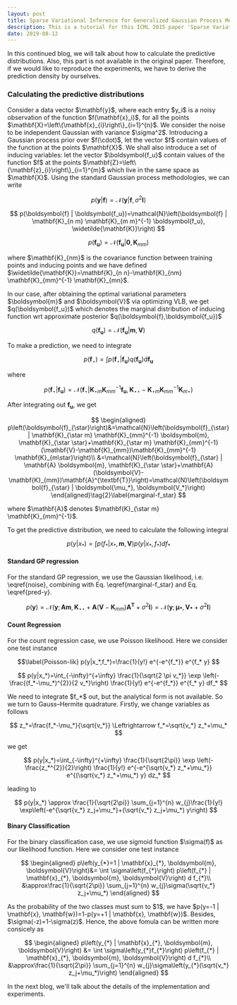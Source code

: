 ```yaml
---
layout: post
title: Sparse Variational Inference for Generalized Gaussian Process Models - Tutorial 4
description: This is a tutorial for this ICML 2015 paper 'Sparse Variational Inference for Generalized Gaussian Process Models'. It covers how to calculate the predictive distributions.
date: 2019-08-12
---
```

<p>
In this continued blog, we will talk about how to calculate the predictive distributions. Also, this part is not available in the original paper. Therefore, if we would like to reproduce the experiments, we have to derive the prediction density by ourselves.
</p>

### Calculating the predictive distributions

<p>
Consider a data vector $\mathbf{y}$, where each entry $y_i$ is a noisy observation of the function $f(\mathbf{x}_i)$, for all the points $\mathbf{X}=\left\{\mathbf{x}_{i}\right\}_{i=1}^{n}$. We consider the noise to be independent Gaussian with variance $\sigma^2$. Introducing a Gaussian process prior over $f(\cdot)$, let the vector $f$ contain values of the function at the points $\mathbf{X}$. We shall also introduce a set of inducing variables: let the vector $\boldsymbol{f_u}$ contain values of the function $f$ at the points $\mathbf{Z}=\left\{\mathbf{z}_{i}\right\}_{i=1}^{m}$ which live in the same space as $\mathbf{X}$. Using the standard Gaussian process methodologies, we can write
</p>

$$
p(\mathbf{y} | \boldsymbol{f})=\mathcal{N}\left(\mathbf{y} | \boldsymbol{f}, \sigma^{2} \mathbf{I}\right)
\tag{1}\label{noise}
$$

$$
p(\boldsymbol{f} | \boldsymbol{f_u})=\mathcal{N}\left(\boldsymbol{f} | \mathbf{K}_{n m} \mathbf{K}_{m m}^{-1} \boldsymbol{f_u}, \widetilde{\mathbf{K}}\right)
$$

$$
p(\boldsymbol{f_u})=\mathcal{N}\left(\boldsymbol{f_u} | \mathbf{0}, \mathbf{K}_{m m}\right)
$$

<p>
where $\mathbf{K}_{nm}$ is the covariance function between training points and inducing points and we have defined $\widetilde{\mathbf{K}}=\mathbf{K}_{n n}-\mathbf{K}_{nm} \mathbf{K}_{mm}^{-1} \mathbf{K}_{mn}$.
</p>

<p>
In our case, after obtaining the optimal variational parameters $\boldsymbol{m}$ and $\boldsymbol{V}$ via optimizing VLB, we get $q(\boldsymbol{f_u})$ which denotes the marginal distribution of inducing function wrt approximate posterior $q(\boldsymbol{f},\boldsymbol{f_u})$
</p>

$$ 
q(\boldsymbol{f_u})=\mathcal{N}(\boldsymbol{f_u} | \boldsymbol{m}, \boldsymbol{V})
$$

<p>
To make a prediction, we need to integrate
</p>

$$ 
p\left(\boldsymbol{f}_{\star}\right)=\int p\left(\boldsymbol{f}_{\star} | \boldsymbol{f_u}\right) q(\boldsymbol{f_u}) \mathrm{d} \boldsymbol{f_u}
$$

where

$$ 
p\left(\boldsymbol{f}_{\star} | \boldsymbol{f_u}\right)=\mathcal{N}\left(\boldsymbol{f}_{\star} | \mathbf{K}_{\star m} \mathbf{K}_{mm}^{-1} \boldsymbol{f_u}, \mathbf{K}_{\star \star}-\mathbf{K}_{\star m} \mathbf{K}_{mm}^{-1} \mathbf{K}_{m \star}\right)
$$

After integrating out $\boldsymbol{f_u}$, we get

$$
\begin{aligned}
p\left(\boldsymbol{f}_{\star}\right)&=\mathcal{N}\left(\boldsymbol{f}_{\star} | \mathbf{K}_{\star m} \mathbf{K}_{mm}^{-1} \boldsymbol{m}, \mathbf{K}_{\star \star}+\mathbf{K}_{\star m} \mathbf{K}_{mm}^{-1} (\mathbf{V}-\mathbf{K}_{mm})\mathbf{K}_{mm}^{-1} \mathbf{K}_{m\star}\right)\\
&=\mathcal{N}\left(\boldsymbol{f}_{\star} | \mathbf{A} \boldsymbol{m}, \mathbf{K}_{\star \star}+\mathbf{A} (\boldsymbol{V}-\mathbf{K}_{mm})\mathbf{A}^{\textbf{T}}\right)=\mathcal{N}\left(\boldsymbol{f}_{\star} | \boldsymbol{\mu_*}, \boldsymbol{V_*}\right)
\end{aligned}\tag{2}\label{marginal-f_star}
$$

<p>
where $\mathbf{A}$ denotes $\mathbf{K}_{\star m} \mathbf{K}_{mm}^{-1}$.
</p>

To get the predictive distribution, we need to calculate the following integral

$$
    p(y|x_*)=\int p(f_{*} |x_{*},\boldsymbol{m},\boldsymbol{V})p(y|x_*,f_*)df_*
    \tag{3}\label{pred-y}
$$

#### Standard GP regression

<p>
For the standard GP regression, we use the Gaussian likelihood, i.e. \eqref{noise}, combining with Eq. \eqref{marginal-f_star} and Eq. \eqref{pred-y}.
</p>

$$ \label{pred-y-Gauss}
p(\boldsymbol{y})=\mathcal{N}\left(\boldsymbol{y} ; \mathbf{A} \boldsymbol{m}, \mathbf{K}_{\star \star}+\mathbf{A} (\boldsymbol{V}-\mathbf{K}_{mm})\mathbf{A}^{\textbf{T}}+\sigma^{2} \mathbf{I}\right)=\mathcal{N}(\boldsymbol{y}; \boldsymbol{\mu_*}, \boldsymbol{V_*}+\sigma^{2} \mathbf{I})
$$

#### Count Regression

<p>
For the count regression case, we use Poisson likelihood. Here we consider one test instance
</p>

$$\label{Poisson-lik}
    p(y|x_*,f_*)=\frac{1}{y!} e^{-e^{f_*}} e^{f_* y}
$$

$$
p(y|x_*)=\int_{-\infty}^{+\infty} \frac{1}{\sqrt{2 \pi v_*}} \exp \left(-\frac{(f_*-\mu_*)^{2}}{2 v_*}\right) \frac{1}{y!} e^{-e^{f_*}} e^{f_* y} df_*
$$

<p>
We need to integrate $f_*$ out, but the analytical form is not available. So we turn to Gauss–Hermite quadrature. Firstly, we change variables as follows
</p>

$$
z_*=\frac{f_*-\mu_*}{\sqrt{v_*}} \Leftrightarrow f_*=\sqrt{v_*} z_*+\mu_*
$$

<p>
we get
</p>

$$
p(y|x_*)=\int_{-\infty}^{+\infty} \frac{1}{\sqrt{2\pi}} \exp \left(-\frac{z_*^{2}}{2}\right) \frac{1}{y!} e^{-e^{\sqrt{v_*} z_*+\mu_*}} e^{(\sqrt{v_*} z_*+\mu_*) y} dz_*
$$

<p>
leading to
</p>

$$
p(y|x_*) \approx \frac{1}{\sqrt{2\pi}} \sum_{j=1}^{n} w_{j}\frac{1}{y!}  \exp\left(-e^{\sqrt{v_*} z_j+\mu_*}+(\sqrt{v_*} z_j+\mu_*) y\right)
$$

#### Binary Classification

<p>
For the binary classification case, we use sigmoid function $\sigma(f)$ as our likelihood function. Here we consider one test instance
</p>

$$
\begin{aligned}
p\left(y_{*}=1 | \mathbf{x}_{*}, \boldsymbol{m}, \boldsymbol{V}\right)&= \int \sigma\left(f_{*}\right) p\left(f_{*} | \mathbf{x}_{*}, \boldsymbol{m}, \boldsymbol{V}\right) d f_{*}\\
&\approx\frac{1}{\sqrt{2\pi}} \sum_{j=1}^{n} w_{j}\sigma(\sqrt{v_*} z_j+\mu_*)
\end{aligned}
$$

<p>
As the probability of the two classes must sum to $1$, we have $p(y=-1 | \mathbf{x}, \mathbf{w})=1-p(y=+1 | \mathbf{x}, \mathbf{w})$. Besides, $\sigma(-z)=1-\sigma(z)$. Hence, the above fomula can be written more consicely as
</p>

$$
\begin{aligned}
p\left(y_{*} | \mathbf{x}_{*}, \boldsymbol{m}, \boldsymbol{V}\right) &= \int \sigma\left(y_{*}f_{*}\right) p\left(f_{*} | \mathbf{x}_{*}, \boldsymbol{m}, \boldsymbol{V}\right) d f_{*}\\
&\approx\frac{1}{\sqrt{2\pi}} \sum_{j=1}^{n} w_{j}\sigma\left(y_{*}(\sqrt{v_*} z_j+\mu_*)\right)
\end{aligned}
$$

<p>
In the next blog, we'll talk about the details of the implementation and experiments.
</p>
